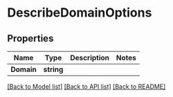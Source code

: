 # DescribeDomainOptions

## Properties

Name | Type | Description | Notes
------------ | ------------- | ------------- | -------------
**Domain** | **string** |  | 

[[Back to Model list]](../README.md#documentation-for-models) [[Back to API list]](../README.md#documentation-for-api-endpoints) [[Back to README]](../README.md)


